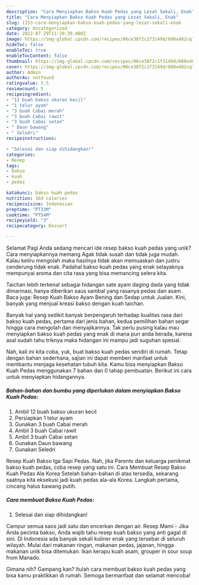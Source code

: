```yaml
---
description: "Cara Menyiapkan Bakso Kuah Pedas yang Lezat Sekali, Enak"
title: "Cara Menyiapkan Bakso Kuah Pedas yang Lezat Sekali, Enak"
slug: 1153-cara-menyiapkan-bakso-kuah-pedas-yang-lezat-sekali-enak
category: Uncategorized
date: 2022-07-29T11:29:39.400Z
image: https://img-global.cpcdn.com/recipes/06ce38f2c1f3149d/680x482cq70/bakso-kuah-pedas-foto-resep-utama.jpg
hideToc: false
enableToc: true
enableTocContent: false
thumbnail: https://img-global.cpcdn.com/recipes/06ce38f2c1f3149d/680x482cq70/bakso-kuah-pedas-foto-resep-utama.jpg
cover: https://img-global.cpcdn.com/recipes/06ce38f2c1f3149d/680x482cq70/bakso-kuah-pedas-foto-resep-utama.jpg
author: Admin
authorAv: notfound
ratingvalue: 3.5
reviewcount: 5
recipeingredient:
- "12 buah bakso ukuran kecil"
- "1 telur ayam"
- "3 buah Cabai merah"
- "3 buah Cabai rawit"
- "3 buah Cabai setan"
- " Daun bawang"
- " Seledri"
recipeinstructions:

- "Selesai dan siap dihidangkan!"
categories:
- Resep
tags:
- bakso
- kuah
- pedas

katakunci: bakso kuah pedas 
nutrition: 164 calories
recipecuisine: Indonesian
preptime: "PT33M"
cooktime: "PT54M"
recipeyield: "3"
recipecategory: Dessert

---
```



Selamat Pagi Anda sedang mencari ide resep bakso kuah pedas yang unik? Cara menyiapkannya memang Agak tidak susah dan tidak juga mudah. Kalau keliru mengolah maka hasilnya tidak akan memuaskan dan justru cenderung tidak enak. Padahal bakso kuah pedas yang enak selayaknya mempunyai aroma dan cita rasa yang bisa memancing selera kita.


Taichan lebih terkenal sebagai hidangan sate ayam daging dada yang tidak dimarinasi, hanya diberikan saus sambal yang rasanya pedas dan asam. Baca juga: Resep Kuah Bakso Ayam Bening dan Sedap untuk Jualan. Kini, banyak yang menjual kreasi bakso dengan kuah taichan.

Banyak hal yang sedikit banyak berpengaruh terhadap kualitas rasa dari bakso kuah pedas, pertama dari jenis bahan, kedua pemilihan bahan segar hingga cara mengolah dan menyajikannya. Tak perlu pusing kalau mau menyiapkan bakso kuah pedas yang enak di mana pun anda berada, karena asal sudah tahu triknya maka hidangan ini mampu jadi suguhan spesial.


Nah, kali ini kita coba, yuk, buat bakso kuah pedas sendiri di rumah. Tetap dengan bahan sederhana, sajian ini dapat memberi manfaat untuk membantu menjaga kesehatan tubuh kita. Kamu bisa menyiapkan Bakso Kuah Pedas menggunakan 7 bahan dan 0 tahap pembuatan. Berikut ini cara untuk menyiapkan hidangannya.

<!--inarticleads1-->

##### Bahan-bahan dan bumbu yang diperlukan dalam menyiapkan Bakso Kuah Pedas:

1. Ambil 12 buah bakso ukuran kecil
1. Persiapkan 1 telur ayam
1. Gunakan 3 buah Cabai merah
1. Ambil 3 buah Cabai rawit
1. Ambil 3 buah Cabai setan
1. Gunakan  Daun bawang
1. Gunakan  Seledri


Resep Kuah Bakso Iga Sapi Pedas. Nah, jika Parents dan keluarga penikmat bakso kuah pedas, coba resep yang satu ini. Cara Membuat Resep Bakso Kuah Pedas Ala Korea Setelah bahan-bahan di atas tersedia, sekarang saatnya kita eksekusi jadi kuah pedas ala-ala Korea. Langkah pertama, cincang halus bawang putih. 

<!--inarticleads2-->

##### Cara membuat Bakso Kuah Pedas:


1. Selesai dan siap dihidangkan!

Campur semua saos jadi satu dan encerkan dengan air. Resep Mami - Jika Anda pecinta bakso, Anda wajib tahu resep kuah bakso yang anti gagal di sini. Di Indonesia ada banyak sekali kuliner enak yang tersebar di seluruh wilayah. Mulai dari makanan ringan, makanan pedas, jajanan, hingga makanan unik bisa ditemukan. Ikan kerapu kuah asam, grouper in sour soup from Manado. 

Gimana nih? Gampang kan? Itulah cara membuat bakso kuah pedas yang bisa kamu praktikkan di rumah. Semoga bermanfaat dan selamat mencoba!
